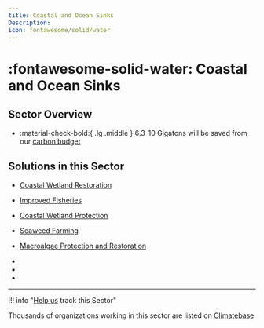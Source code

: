 ```yaml
---
title: Coastal and Ocean Sinks
Description: 
icon: fontawesome/solid/water
---
```


# :fontawesome-solid-water:  Coastal and Ocean Sinks

## Sector Overview

<div class="grid cards" markdown>

-   :material-check-bold:{ .lg .middle } 6.3-10 Gigatons will be saved from our [carbon budget](../glossary/#carbon-budget)

</div>

## Solutions in this Sector

- [Coastal Wetland Restoration](../solution-coastal-wetland-restoration)

- [Improved Fisheries](../solution-improved-fisheries)

- [Coastal Wetland Protection](../solution-coastal-wetland-protection)

- [Seaweed Farming](../solution-seaweed-farming)

- [Macroalgae Protection and Restoration](../solution-macroalgae-protection-and-restoration)

 -
 -
 -

---

!!! info "[Help us](../../contribute) track this Sector"

Thousands of organizations working in this sector are listed on [Climatebase](https://climatebase.org/organizations)